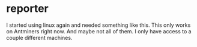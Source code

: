 # reporter

I started using linux again and needed something like this. This only works on Antminers right now. And maybe not all of them. I only have access to a couple different machines.
